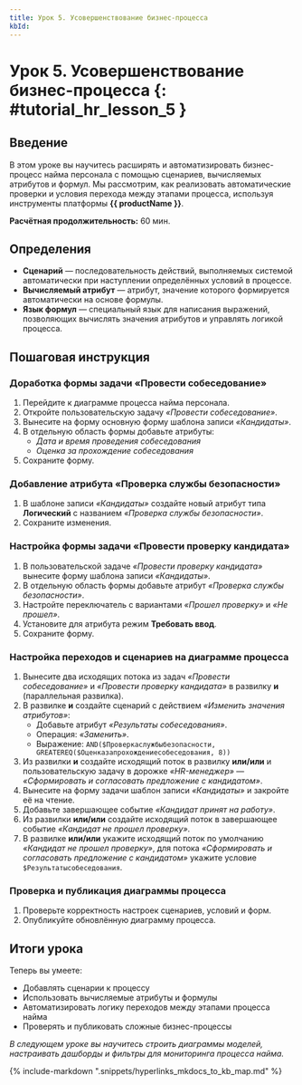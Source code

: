 ```yaml
---
title: Урок 5. Усовершенствование бизнес-процесса
kbId:
---
```


# Урок 5. Усовершенствование бизнес-процесса {: #tutorial_hr_lesson_5 }

## Введение

В этом уроке вы научитесь расширять и автоматизировать бизнес-процесс найма персонала с помощью сценариев, вычисляемых атрибутов и формул. Мы рассмотрим, как реализовать автоматические проверки и условия перехода между этапами процесса, используя инструменты платформы **{{ productName }}**.

**Расчётная продолжительность:** 60 мин.

## Определения

- **Сценарий** — последовательность действий, выполняемых системой автоматически при наступлении определённых условий в процессе.
- **Вычисляемый атрибут** — атрибут, значение которого формируется автоматически на основе формулы.
- **Язык формул** — специальный язык для написания выражений, позволяющих вычислять значения атрибутов и управлять логикой процесса.

## Пошаговая инструкция

### Доработка формы задачи «Провести собеседование»

1. Перейдите к диаграмме процесса найма персонала.
2. Откройте пользовательскую задачу _«Провести собеседование»_.
3. Вынесите на форму основную форму шаблона записи _«Кандидаты»_.
4. В отдельную область формы добавьте атрибуты:
    - _Дата и время проведения собеседования_
    - _Оценка за прохождение собеседования_
5. Сохраните форму.

### Добавление атрибута «Проверка службы безопасности»

1. В шаблоне записи _«Кандидаты»_ создайте новый атрибут типа **Логический** с названием _«Проверка службы безопасности»_.
2. Сохраните изменения.

### Настройка формы задачи «Провести проверку кандидата»

1. В пользовательской задаче _«Провести проверку кандидата»_ вынесите форму шаблона записи _«Кандидаты»_.
2. В отдельную область формы добавьте атрибут _«Проверка службы безопасности»_.
3. Настройте переключатель с вариантами _«Прошел проверку»_ и _«Не прошел»_.
4. Установите для атрибута режим **Требовать ввод**.
5. Сохраните форму.

### Настройка переходов и сценариев на диаграмме процесса

1. Вынесите два исходящих потока из задач _«Провести собеседование»_ и _«Провести проверку кандидата»_ в развилку **и** (параллельная развилка).
2. В развилке **и** создайте сценарий с действием _«Изменить значения атрибутов»_:
    - Добавьте атрибут _«Результаты собеседования»_.
    - Операция: _«Заменить»_.
    - Выражение: `AND($Проверкаслужбыбезопасности, GREATEREQ($Оценказапрохождениесобеседования, 8))`
3. Из развилки **и** создайте исходящий поток в развилку **или/или** и пользовательскую задачу в дорожке _«HR-менеджер»_ — _«Сформировать и согласовать предложение с кандидатом»_.
4. Вынесите на форму задачи шаблон записи _«Кандидаты»_ и закройте её на чтение.
5. Добавьте завершающее событие _«Кандидат принят на работу»_.
6. Из развилки **или/или** создайте исходящий поток в завершающее событие _«Кандидат не прошел проверку»_.
7. В развилке **или/или** укажите исходящий поток по умолчанию _«Кандидат не прошел проверку»_, для потока _«Сформировать и согласовать предложение с кандидатом»_ укажите условие `$Результатысобеседования`.

### Проверка и публикация диаграммы процесса

1. Проверьте корректность настроек сценариев, условий и форм.
2. Опубликуйте обновлённую диаграмму процесса.

## Итоги урока

Теперь вы умеете:
- Добавлять сценарии к процессу
- Использовать вычисляемые атрибуты и формулы
- Автоматизировать логику переходов между этапами процесса найма
- Проверять и публиковать сложные бизнес-процессы

_В следующем уроке вы научитесь строить диаграммы моделей, настраивать дашборды и фильтры для мониторинга процесса найма._

{% include-markdown ".snippets/hyperlinks_mkdocs_to_kb_map.md" %}
